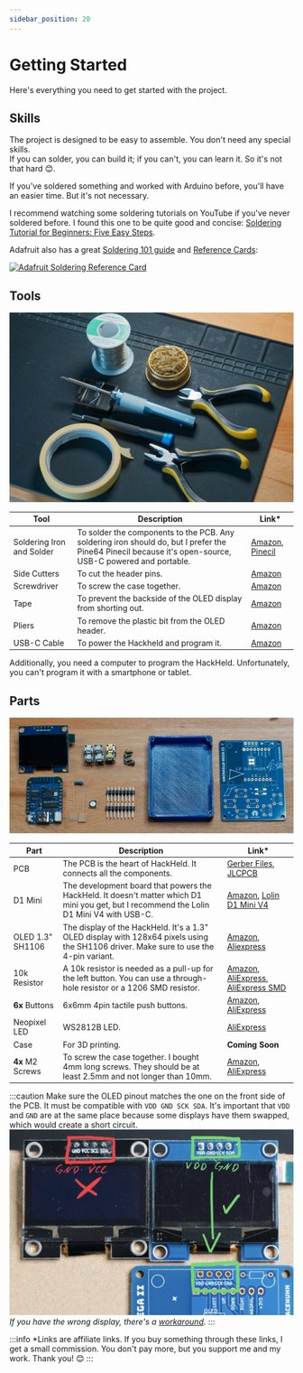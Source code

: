 ```yaml
---
sidebar_position: 20
---
```


# Getting Started

Here's everything you need to get started with the project.

## Skills

The project is designed to be easy to assemble. You don't need any special skills.  
If you can solder, you can build it; if you can't, you can learn it. So it's not that hard 😊.  

If you've soldered something and worked with Arduino before, you'll have an easier time. But it's not necessary.

I recommend watching some soldering tutorials on YouTube if you've never soldered before. I found this one to be quite good and concise: 
[Soldering Tutorial for Beginners: Five Easy Steps](https://www.youtube.com/watch?v=Qps9woUGkvI). 

Adafruit also has a great [Soldering 101 guide](https://learn.adafruit.com/adafruit-guide-excellent-soldering) and [Reference Cards](https://blog.adafruit.com/2016/12/26/new-reference-card-soldering-101/):

[![Adafruit Soldering Reference Card](https://cdn-blog.adafruit.com/uploads/2016/12/solder-card.png)](https://blog.adafruit.com/2016/12/26/new-reference-card-soldering-101/)

## Tools

![HackHeld Tools](/img/hackheld-tools.jpg)

| Tool | Description | Link* |
| ---- | ----------- | ---- |
| Soldering Iron and Solder | To solder the components to the PCB. Any soldering iron should do, but I prefer the Pine64 Pinecil because it's open-source, USB-C powered and portable. | [Amazon](https://amzn.to/3LhyDhC), [Pinecil](https://s.click.aliexpress.com/e/_Dk6lojb) |
| Side Cutters | To cut the header pins. | [Amazon](https://amzn.to/3NDPOMW) |
| Screwdriver | To screw the case together. | [Amazon](https://amzn.to/44jw3jS) |
| Tape | To prevent the backside of the OLED display from shorting out. | [Amazon](https://amzn.to/3AJtWbk) |
| Pliers | To remove the plastic bit from the OLED header. | [Amazon](https://amzn.to/3NNJJOr) |
| USB-C Cable | To power the Hackheld and program it. | [Amazon](https://amzn.to/3VoGO0c) |

Additionally, you need a computer to program the HackHeld. Unfortunately, you can't program it with a smartphone or tablet.

## Parts

![HackHeld Parts](/img/hackheld-parts.jpg)

| Part | Description | Link* |
| ---- | ----------- | ----- |
| PCB | The PCB is the heart of HackHeld. It connects all the components. | [Gerber Files](https://github.com/SpacehuhnTech/Hackheld/blob/main/Hackheld_Vega_PCB/Hackheld_Vega_II_gerbers.zip), [JLCPCB](https://jlcpcb.com/?from=Spacehuhn) |
| D1 Mini | The development board that powers the HackHeld. It doesn't matter which D1 mini you get, but I recommend the Lolin D1 Mini V4 with USB-C. | [Amazon](https://amzn.to/3VrhE0M), [Lolin D1 Mini V4](https://de.aliexpress.com/item/32529101036.html) |
| OLED 1.3" SH1106 | The display of the HackHeld. It's a 1.3" OLED display with 128x64 pixels using the SH1106 driver. Make sure to use the 4-pin variant. | [Amazon](https://amzn.to/3HuY9Pg), [Aliexpress](https://s.click.aliexpress.com/e/_DCTKSqt) |
| 10k Resistor | A 10k resistor is needed as a pull-up for the left button. You can use a through-hole resistor or a 1206 SMD resistor. | [Amazon](https://amzn.to/3LKAZXO), [AliExpress](https://s.click.aliexpress.com/e/_DnMFIRj), [AliExpress SMD](https://s.click.aliexpress.com/e/_Dkm6GEv) |
| **6x** Buttons | 6x6mm 4pin tactile push buttons. | [Amazon](https://amzn.to/3p19zUE), [AliExpress](https://s.click.aliexpress.com/e/_DFtw4vX) |
| Neopixel LED | WS2812B LED. | [AliExpress](https://s.click.aliexpress.com/e/_DnrMXLf) |
| Case | For 3D printing. | **Coming Soon** |
| **4x** M2 Screws | To screw the case together. I bought 4mm long screws. They should be at least 2.5mm and not longer than 10mm. | [Amazon](https://amzn.to/3NNXRHt), [AliExpress](https://s.click.aliexpress.com/e/_DmXyzSd) |

:::caution
Make sure the OLED pinout matches the one on the front side of the PCB. It must be compatible with `VDD GND SCK SDA`. It's important that `VDD` and `GND` are at the same place because some displays have them swapped, which would create a short circuit.
![HackHeld OLED pinout warning](/img/hackheld-oled-pinout.jpg)
*If you have the wrong display, there's a [workaround](assembly#workaround-for-swapped-oled).*
:::

:::info
*Links are affiliate links. If you buy something through these links, I get a small commission. You don't pay more, but you support me and my work. Thank you! 😊
:::
